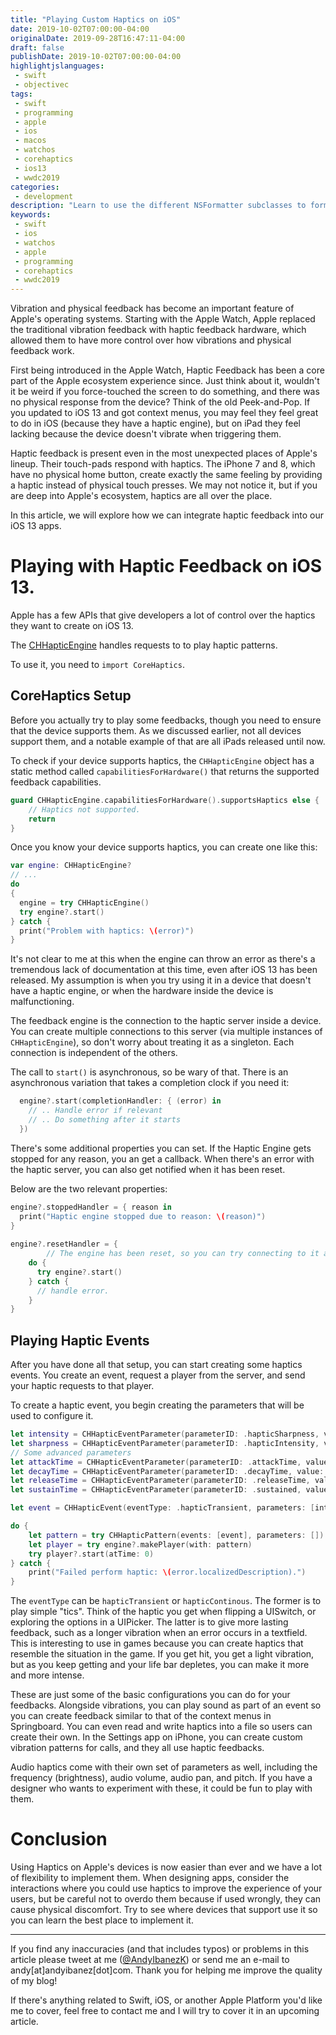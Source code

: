 ```yaml
---
title: "Playing Custom Haptics on iOS"
date: 2019-10-02T07:00:00-04:00
originalDate: 2019-09-28T16:47:11-04:00
draft: false
publishDate: 2019-10-02T07:00:00-04:00
highlightjslanguages:
 - swift
 - objectivec
tags:
 - swift
 - programming
 - apple
 - ios
 - macos
 - watchos
 - corehaptics
 - ios13
 - wwdc2019
categories:
 - development
description: "Learn to use the different NSFormatter subclasses to format data in a human-readable way."
keywords:
 - swift
 - ios
 - watchos
 - apple
 - programming
 - corehaptics
 - wwdc2019
---
```


Vibration and physical feedback has become an important feature of Apple's operating systems. Starting with the Apple Watch, Apple replaced the traditional vibration feedback with haptic feedback hardware, which allowed them to have more control over how vibrations and physical feedback work.

First being introduced in the Apple Watch, Haptic Feedback has been a core part of the Apple ecosystem experience since. Just think about it, wouldn't it be weird if you force-touched the screen to do something, and there was no physical response from the device? Think of the old Peek-and-Pop. If you updated to iOS 13 and got context menus, you may feel they feel great to do in iOS (because they have a haptic engine), but on iPad they feel lacking because the device doesn't vibrate when triggering them.

Haptic feedback is present even in the most unexpected places of Apple's lineup. Their touch-pads respond with haptics. The iPhone 7 and 8, which have no physical home button, create exactly the same feeling by providing a haptic instead of physical touch presses. We may not notice it, but if you are deep into Apple's ecosystem, haptics are all over the place.

In this article, we will explore how we can integrate haptic feedback into our iOS 13 apps.

# Playing with Haptic Feedback on iOS 13.

Apple has a few APIs that give developers a lot of control over the haptics they want to create on iOS 13.

The [CHHapticEngine](https://developer.apple.com/documentation/corehaptics/chhapticengine) handles requests to to play haptic patterns.

To use it, you need to `import CoreHaptics`.

## CoreHaptics Setup

Before you actually try to play some feedbacks, though you need to ensure that the device supports them. As we discussed earlier, not all devices support them, and a notable example of that are all iPads released until now.

To check if your device supports haptics, the `CHHapticEngine` object has a static method called `capabilitiesForHardware()` that returns the supported feedback capabilities.

```swift
guard CHHapticEngine.capabilitiesForHardware().supportsHaptics else {
	// Haptics not supported.
	return
}
```

Once you know your device supports haptics, you can create one like this:

```swift
var engine: CHHapticEngine?
// ...
do
{
  engine = try CHHapticEngine()
  try engine?.start()
} catch {
  print("Problem with haptics: \(error)")
}
```

It's not clear to me at this when the engine can throw an error as there's a tremendous lack of documentation at this time, even after iOS 13 has been released. My assumption is when you try using it in a device that doesn't have a haptic engine, or when the hardware inside the device is malfunctioning.

The feedback engine is the connection to the haptic server inside a device. You can create multiple connections to this server (via multiple instances of `CHHapticEngine`), so don't worry about treating it as a singleton. Each connection is independent of the others.

The call to `start()` is asynchronous, so be wary of that. There is an asynchronous variation that takes a completion clock if you need it:

```swift
  engine?.start(completionHandler: { (error) in
    // .. Handle error if relevant
    // .. Do something after it starts
  })
```

There's some additional properties you can set. If the Haptic Engine gets stopped for any reason, you an get a callback. When there's an error with the haptic server, you can also get notified when it has been reset.

Below are the two relevant properties:

```swift
engine?.stoppedHandler = { reason in
  print("Haptic engine stopped due to reason: \(reason)")
}
          
engine?.resetHandler = {
		// The engine has been reset, so you can try connecting to it again.
    do {
      try engine?.start()
    } catch {
      // handle error.
    }
}
```

## Playing Haptic Events

After you have done all that setup, you can start creating some haptics events. You create an event, request a player from the server, and send your haptic requests to that player.

To create a haptic event, you begin creating the parameters that will be used to configure it.

```swift
let intensity = CHHapticEventParameter(parameterID: .hapticSharpness, value: 0.5) // The feel of  haptic event, from dull to sharp
let sharpness = CHHapticEventParameter(parameterID: .hapticIntensity, value: 0.5) // How strong the haptic is
// Some advanced parameters
let attackTime = CHHapticEventParameter(parameterID: .attackTime, value: 0.5) // When to increase the intensity of the haptic.
let decayTime = CHHapticEventParameter(parameterID: .decayTime, value: 0.5) // When the intensity of the haptic goes down.
let releaseTime = CHHapticEventParameter(parameterID: .releaseTime, value: 0.5) // If you want the haptic to "fade", when
let sustainTime = CHHapticEventParameter(parameterID: .sustained, value: true) // If you want to sustain the haptic for its entire duration.

let event = CHHapticEvent(eventType: .hapticTransient, parameters: [intensity, sharpness], relativeTime: 0)

do {
    let pattern = try CHHapticPattern(events: [event], parameters: [])
    let player = try engine?.makePlayer(with: pattern)
    try player?.start(atTime: 0)
} catch {
    print("Failed perform haptic: \(error.localizedDescription).")
}
```

The `eventType` can be `hapticTransient` or `hapticContinous`. The former is to play simple "tics". Think of the haptic you get when flipping a UISwitch, or exploring the options in a UIPicker. The latter is to give more lasting feedback, such as a longer vibration when an error occurs in a textfield. This is interesting to use in games because you can create haptics that resemble the situation in the game. If you get hit, you get a light vibration, but as you keep getting and your life bar depletes, you can make it more and more intense.

These are just some of the basic configurations you can do for your feedbacks. Alongside vibrations, you can play sound as part of an event so you can create feedback similar to that of the context menus in Springboard. You can even read and write haptics into a file so users can create their own. In the Settings app on iPhone, you can create custom vibration patterns for calls, and they all use haptic feedbacks.

Audio haptics come with their own set of parameters as well, including the frequency (brightness), audio volume, audio pan, and pitch. If you have a designer who wants to experiment with these, it could be fun to play with them.

# Conclusion

Using Haptics on Apple's devices is now easier than ever and we have a lot of flexibility to implement them. When designing apps, consider the interactions where you could use haptics to improve the experience of your users, but be careful not to overdo them because if used wrongly, they can cause physical discomfort. Try to see where devices that support use it so you can learn the best place to implement it.


<hr>

If you find any inaccuracies (and that includes typos) or problems in this article please tweet at me ([@AndyIbanezK](https://twitter.com/AndyIbanezK)) or send me an e-mail to andy[at]andyibanez[dot]com. Thank you for helping me improve the quality of my blog!

If there's anything related to Swift, iOS, or another Apple Platform you'd like me to cover, feel free to contact me and I will try to cover it in an upcoming article.

